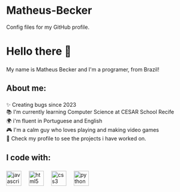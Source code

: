 # Matheus-Becker
Config files for my GitHub profile.
<h1 align="left">Hello there 👋</h1>

###

<p align="left">My name is Matheus Becker and I'm a programer, from Brazil!</p>

###

<h2 align="left">About me:</h2>

###

<p align="left">✨ Creating bugs since 2023<br>📚 I'm currently learning Computer Science at CESAR School Recife<br>🌍 i'm fluent in Portuguese and English<br>🎮 I'm a calm guy who loves playing and making video games<br>💼  Check my profile to see the projects i have worked on.</p>

###

<h2 align="left">I code with:</h2>

###

<div align="left">
  <img src="https://cdn.jsdelivr.net/gh/devicons/devicon/icons/javascript/javascript-original.svg" height="40" alt="javascript logo"  />
  <img width="12" />
  <img src="https://cdn.jsdelivr.net/gh/devicons/devicon/icons/html5/html5-original.svg" height="40" alt="html5 logo"  />
  <img width="12" />
  <img src="https://cdn.jsdelivr.net/gh/devicons/devicon/icons/css3/css3-original.svg" height="40" alt="css3 logo"  />
  <img width="12" />
  <img src="https://cdn.jsdelivr.net/gh/devicons/devicon/icons/python/python-original.svg" height="40" alt="python logo"  />
</div>

###
